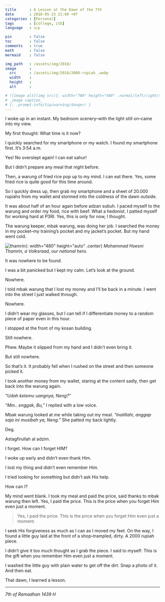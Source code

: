 ```yaml
---
title      : A Lesson at the Dawn of the 7th
date       : 2018-05-23 21:00 +07
categories : [Personal]
tags       : [college, itb]
language   : 🇬🇧

pin        : false
toc        : false
comments   : true
math       : false
mermaid    : false

img_path   : /assets/img/2018/
image      :
  src      : /assets/img/2018/2000-rupiah_.webp
  width    : 
  height   : 
  alt      : 

# ![image alt](img src){: width="700" height="400" .normal/left/right/shadow}
# _image caption_
# {: .prompt-info/tip/warning/danger/ }
---
```

I woke up in an instant. My bedroom scenery–with the light still on–came into my view.

My first thought: What time is it now?

I quickly searched for my smartphone or my watch. I found my smartphone first. It’s 3:54 a.m.

Yes! No overslept again! I can eat sahur!

But I didn’t prepare any meal that night before.

Then, a warung of fried rice pop up to my mind. I can eat there. Yes, some fried rice is quite good for this time around.

So I quickly dress up, then grab my smartphone and a sheet of 20.000 rupiahs from my wallet and stormed into the coldness of the dawn outside.

It was about half of an hour again before adzan subuh. I paced myself to the warung and order my food, rice with beef. What a hedonist. I patted myself for working hard at P3RI. Yes, this is only for now, I thought.

The warung keeper, mbak warung, was doing her job. I searched the money in my pocket–my training’s pocket and my jacket’s pocket. But my hand went cold.

![thamrin](2000-rupiah.webp){: width="480" height="auto" .center}
_Mohammad Hoesni Thamrin, a Volksraad, our national hero._

It was nowhere to be found.

I was a bit panicked but I kept my calm. Let’s look at the ground.

Nowhere.

I told mbak warung that I lost my money and I’ll be back in a minute. I went into the street I just walked through.

Nowhere.

I didn’t wear my glasses, but I can tell if I differentiate money to a random piece of paper even in this hour.

I stopped at the front of my kosan building.

Still nowhere.

Phew. Maybe it slipped from my hand and I didn’t even bring it.

But still nowhere.

So that’s it. It probably fell when I rushed on the street and then someone picked it.

I took another money from my wallet, staring at the content sadly, then get back into the warung again.

_“Udah ketemu uangnya, Neng?”_

_“Mm.. enggak, Bu,”_ I replied with a low voice.

Mbak warung looked at me while taking out my meal. _“Inalillahi, anggap saja ini musibah ya, Neng.”_ She patted my back lightly.

Deg.

Astagfirullah al adzim.

I forget. How can I forget HIM?

I woke up early and didn’t even thank Him.

I lost my thing and didn’t even remember Him.

I tried looking for something but didn’t ask His help.

How can I?

My mind went blank. I took my meal and paid the price, said thanks to mbak warung then left. Yes, I paid the price. This is the price when you forget Him even just a moment.

> Yes, I paid the price. This is the price when you forget Him even just a moment.

I seek His forgiveness as much as I can as I moved my feet. On the way, I found a little guy laid at the front of a shop–trampled, dirty. A 2000 rupiah piece.

I didn’t give it too much thought as I grab the piece. I said to myself: This is the gift when you remember Him even just a moment.

I washed the little guy with plain water to get off the dirt. Snap a photo of it. And then eat.

That dawn, I learned a lesson.

***

_7th of Ramadhan 1439 H_